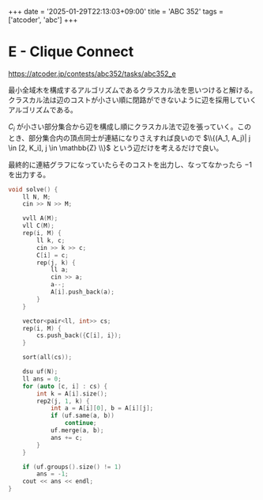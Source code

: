 +++
date = '2025-01-29T22:13:03+09:00'
title = 'ABC 352'
tags = ['atcoder', 'abc']
+++

# E - Clique Connect

<https://atcoder.jp/contests/abc352/tasks/abc352_e>

最小全域木を構成するアルゴリズムであるクラスカル法を思いつけると解ける。
クラスカル法は辺のコストが小さい順に閉路ができないように辺を採用していくアルゴリズムである。

$C_i$ が小さい部分集合から辺を構成し順にクラスカル法で辺を張っていく。このとき、部分集合内の頂点同士が連結になりさえすれば良いので
$\\{(A_1, A_j)| j \in [2, K_i], j \in \mathbb{Z} \\}$ という辺だけを考えるだけで良い。

最終的に連結グラフになっていたらそのコストを出力し、なってなかったら $-1$ を出力する。

```cpp
void solve() {
    ll N, M;
    cin >> N >> M;

    vvll A(M);
    vll C(M);
    rep(i, M) {
        ll k, c;
        cin >> k >> c;
        C[i] = c;
        rep(j, k) {
            ll a;
            cin >> a;
            a--;
            A[i].push_back(a);
        }
    }

    vector<pair<ll, int>> cs;
    rep(i, M) {
        cs.push_back({C[i], i});
    }

    sort(all(cs));

    dsu uf(N);
    ll ans = 0;
    for (auto [c, i] : cs) {
        int k = A[i].size();
        rep2(j, 1, k) {
            int a = A[i][0], b = A[i][j];
            if (uf.same(a, b))
                continue;
            uf.merge(a, b);
            ans += c;
        }
    }

    if (uf.groups().size() != 1)
        ans = -1;
    cout << ans << endl;
}
```
